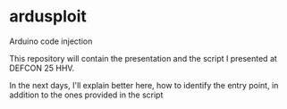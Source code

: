 # ardusploit
Arduino code injection

This repository will contain the presentation and the script I presented at DEFCON 25 HHV.

In the next days, I'll explain better here, how to identify the entry point, in addition to the ones provided in the script
